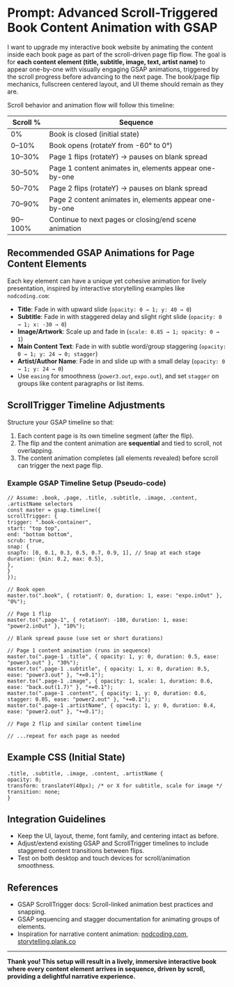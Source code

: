 # Prompt: Advanced Scroll-Triggered Book Content Animation with GSAP

I want to upgrade my interactive book website by animating the content inside each book page as part of the scroll-driven page flip flow. The goal is for **each content element (title, subtitle, image, text, artist name)** to appear one-by-one with visually engaging GSAP animations, triggered by the scroll progress before advancing to the next page. The book/page flip mechanics, fullscreen centered layout, and UI theme should remain as they are.

Scroll behavior and animation flow will follow this timeline:

| Scroll % | Sequence                                               |
| -------- | ------------------------------------------------------ |
| 0%       | Book is closed (initial state)                         |
| 0–10%    | Book opens (rotateY from -60° to 0°)                   |
| 10–30%   | Page 1 flips (rotateY) → pauses on blank spread        |
| 30–50%   | Page 1 content animates in, elements appear one-by-one |
| 50–70%   | Page 2 flips (rotateY) → pauses on blank spread        |
| 70–90%   | Page 2 content animates in, elements appear one-by-one |
| 90–100%  | Continue to next pages or closing/end scene animation  |

## Recommended GSAP Animations for Page Content Elements

Each key element can have a unique yet cohesive animation for lively presentation, inspired by interactive storytelling examples like `nodcoding.com`:

- **Title**: Fade in with upward slide (`opacity: 0 → 1; y: 40 → 0`)
- **Subtitle**: Fade in with staggered delay and slight right slide (`opacity: 0 → 1; x: -30 → 0`)
- **Image/Artwork**: Scale up and fade in (`scale: 0.85 → 1; opacity: 0 → 1`)
- **Main Content Text**: Fade in with subtle word/group staggering (`opacity: 0 → 1; y: 24 → 0; stagger`)
- **Artist/Author Name**: Fade in and slide up with a small delay (`opacity: 0 → 1; y: 24 → 0`)
- Use `easing` for smoothness (`power3.out`, `expo.out`), and set `stagger` on groups like content paragraphs or list items.

## ScrollTrigger Timeline Adjustments

Structure your GSAP timeline so that:

1. Each content page is its own timeline segment (after the flip).
2. The flip and the content animation are **sequential** and tied to scroll, not overlapping.
3. The content animation completes (all elements revealed) before scroll can trigger the next page flip.

### Example GSAP Timeline Setup (Pseudo-code)

```
// Assume: .book, .page, .title, .subtitle, .image, .content, .artistName selectors
const master = gsap.timeline({
scrollTrigger: {
trigger: ".book-container",
start: "top top",
end: "bottom bottom",
scrub: true,
snap: {
snapTo: [0, 0.1, 0.3, 0.5, 0.7, 0.9, 1], // Snap at each stage
duration: {min: 0.2, max: 0.5},
},
}
});

// Book open
master.to(".book", { rotationY: 0, duration: 1, ease: "expo.inOut" }, "0%");

// Page 1 flip
master.to(".page-1", { rotationY: -180, duration: 1, ease: "power2.inOut" }, "10%");

// Blank spread pause (use set or short durations)

// Page 1 content animation (runs in sequence)
master.to(".page-1 .title", { opacity: 1, y: 0, duration: 0.5, ease: "power3.out" }, "30%");
master.to(".page-1 .subtitle", { opacity: 1, x: 0, duration: 0.5, ease: "power3.out" }, "+=0.1");
master.to(".page-1 .image", { opacity: 1, scale: 1, duration: 0.6, ease: "back.out(1.7)" }, "+=0.1");
master.to(".page-1 .content", { opacity: 1, y: 0, duration: 0.6, stagger: 0.05, ease: "power2.out" }, "+=0.1");
master.to(".page-1 .artistName", { opacity: 1, y: 0, duration: 0.4, ease: "power2.out" }, "+=0.1");

// Page 2 flip and similar content timeline

// ...repeat for each page as needed
```

## Example CSS (Initial State)

```
.title, .subtitle, .image, .content, .artistName {
opacity: 0;
transform: translateY(40px); /* or X for subtitle, scale for image */
transition: none;
}
```

## Integration Guidelines

- Keep the UI, layout, theme, font family, and centering intact as before.
- Adjust/extend existing GSAP and ScrollTrigger timelines to include staggered content transitions between flips.
- Test on both desktop and touch devices for scroll/animation smoothness.

## References

- GSAP ScrollTrigger docs: Scroll-linked animation best practices and snapping.
- GSAP sequencing and stagger documentation for animating groups of elements.
- Inspiration for narrative content animation: [nodcoding.com](https://nodcoding.com/), [storytelling.plank.co](https://storytelling.plank.co/)

---

**Thank you! This setup will result in a lively, immersive interactive book where every content element arrives in sequence, driven by scroll, providing a delightful narrative experience.**
